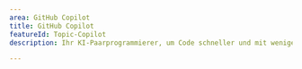 ```yaml
---
area: GitHub Copilot
title: GitHub Copilot
featureId: Topic-Copilot
description: Ihr KI-Paarprogrammierer, um Code schneller und mit weniger Aufwand zu schreiben.

---
```




